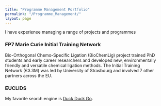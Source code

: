 ```yaml
---
title: "Programme Management Portfolio"
permalink: "/Programme_Management/"
layout: page
---
```

I have experienee managing a range of projects and programmes

### FP7 Marie Curie Initial Training Network
Bio-Orthogonal Chemo-Specific Ligation (BioChemLig) project trained PhD students and early career researchers and developed new, environmentally friendly and versatile chemical ligation methods. The Initial Training Network (€3.3M) was led by University of Strasbourg and involved 7 other partners across the EU. 

### EUCLIDS 

My favorite search engine is [Duck Duck Go](https://duckduckgo.com).

